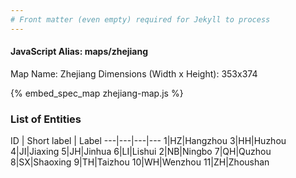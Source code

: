 ```yaml
---
# Front matter (even empty) required for Jekyll to process
---
```


#### JavaScript Alias: maps/zhejiang

Map Name: Zhejiang
Dimensions (Width x Height): 353x374



{% embed_spec_map zhejiang-map.js %}

### List of Entities

ID | Short label | Label
---|---|---|---
1|HZ|Hangzhou
3|HH|Huzhou
4|JI|Jiaxing
5|JH|Jinhua
6|LI|Lishui
2|NB|Ningbo
7|QH|Quzhou
8|SX|Shaoxing
9|TH|Taizhou
10|WH|Wenzhou
11|ZH|Zhoushan

